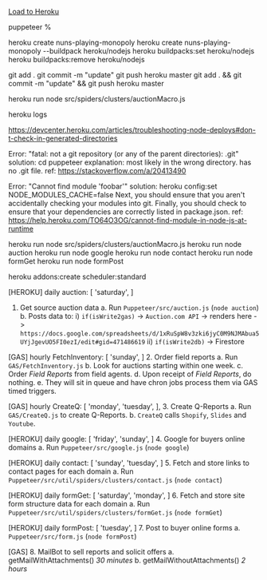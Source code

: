 [Load to Heroku](https://dashboard.heroku.com/apps/nuns-playing-monopoly/deploy/heroku-git)
  <!-- terminal -->
  puppeteer %
  <!-- create app -->
  heroku create nuns-playing-monopoly
    heroku create nuns-playing-monopoly --buildpack heroku/nodejs
  heroku buildpacks:set heroku/nodejs
    heroku buildpacks:remove heroku/nodejs
  <!-- deploy app -->
  git add .
  git commit -m "update"
  git push heroku master
  git add . && git commit -m "update" && git push heroku master
  <!-- local test run -->
  heroku run node src/spiders/clusters/auctionMacro.js
  <!-- logging (automated cloud runs) -->
  heroku logs
  <!-- troubleshooting -->
  https://devcenter.heroku.com/articles/troubleshooting-node-deploys#don-t-check-in-generated-directories
  <!-- error notes -->
  Error: "fatal: not a git repository (or any of the parent directories): .git"
  solution: cd puppeteer
  explanation: most likely in the wrong directory. has no .git file.
  ref: https://stackoverflow.com/a/20413490
  <!-- error notes -->
  Error: "Cannot find module 'foobar'"
  solution: heroku config:set NODE_MODULES_CACHE=false
    Next, you should ensure that you aren't accidentally checking your modules into git.
    Finally, you should check to ensure that your dependencies are correctly listed in package.json.
  ref: https://help.heroku.com/TO64O3OG/cannot-find-module-in-node-js-at-runtime
  <!-- tasks -->
  heroku run node src/spiders/clusters/auctionMacro.js
  heroku run node auction
  heroku run node google
  heroku run node contact
  heroku run node formGet
  heroku run node formPost
  <!-- schedule tasks -->
  <!-- https://devcenter.heroku.com/articles/scheduler -->
  heroku addons:create scheduler:standard

[HEROKU] daily
auction: [ 'saturday', ]
1. Get source auction data
   a. Run `Puppeteer/src/auction.js` (`node auction`)
   b. Posts data to:
      i) `if(isWrite2gas)` -> `Auction.com API` -> renders here ->
      `https://docs.google.com/spreadsheets/d/1xRuSpW8v3zki6jyC0M9NJMAbua5UYjJgevUO5FI0ezI/edit#gid=471486619`
      ii) `if(isWrite2db)` -> Firestore

[GAS] hourly
FetchInventory: [ 'sunday', ]
2. Order field reports
   a. Run `GAS/FetchInventory.js`
   b. Look for auctions starting within one week.
   c. Order *Field Reports* from field agents.
   d. Upon receipt of *Field Reports*, do nothing.
   e. They will sit in queue and have chron jobs process them via GAS timed triggers.

[GAS] hourly
CreateQ: [ 'monday', 'tuesday', ],
3. Create Q-Reports
   a. Run `GAS/CreateQ.js` to create Q-Reports.
   b. `CreateQ` calls `Shopify`, `Slides` and `Youtube`.

[HEROKU] daily
google: [ 'friday', 'sunday', ]
4. Google for buyers online domains
   a. Run `Puppeteer/src/google.js` (`node google`)

[HEROKU] daily
contact: [ 'sunday', 'tuesday', ]
5. Fetch and store links to contact pages for each domain
   a. Run `Puppeteer/src/util/spiders/clusters/contact.js` (`node contact`)

[HEROKU] daily
formGet: [ 'saturday', 'monday', ]
6. Fetch and store site form structure data for each domain
   a. Run `Puppeteer/src/util/spiders/clusters/formGet.js` (`node formGet`)

[HEROKU] daily
formPost: [ 'tuesday', ]
7. Post to buyer online forms
   a. `Puppeteer/src/form.js`  (`node formPost`)

[GAS]
8. MailBot to sell reports and solicit offers
   a. getMailWithAttachments() *30 minutes*
   b. getMailWithoutAttachments() *2 hours*
